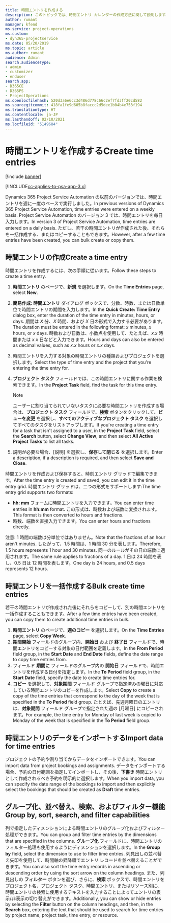 ```yaml
---
title: 時間エントリを作成する
description: このトピックでは、時間エントリ カレンダーの作成方法に関して説明します。
author: rumant
manager: kfend
ms.service: project-operations
ms.custom:
- dyn365-projectservice
ms.date: 05/20/2019
ms.topic: article
ms.author: rumant
audience: Admin
search.audienceType:
- admin
- customizer
- enduser
search.app:
- D365CE
- D365PS
- ProjectOperations
ms.openlocfilehash: 520d3a6e6cc3d486d778c66c2ef7fd3ff20cd582
ms.sourcegitcommit: 418fa1fe9d605b8faccc2d5dee1b04b4e753f194
ms.translationtype: HT
ms.contentlocale: ja-JP
ms.lasthandoff: 02/10/2021
ms.locfileid: "5149684"
---
```

# <a name="create-time-entries"></a><span data-ttu-id="65c28-103">時間エントリを作成する</span><span class="sxs-lookup"><span data-stu-id="65c28-103">Create time entries</span></span>

[!include [banner](../includes/psa-now-project-operations.md)]

[!INCLUDE[cc-applies-to-psa-app-3.x](../includes/cc-applies-to-psa-app-3x.md)]

<span data-ttu-id="65c28-104">Dynamics 365 Project Service Automation の以前のバージョンでは、時間エントリを週に一度のベースで実行しました。</span><span class="sxs-lookup"><span data-stu-id="65c28-104">In previous versions of Dynamics 365 Project Service Automation, time entries were entered on a weekly basis.</span></span> <span data-ttu-id="65c28-105">Project Service Automation のバージョン 3 では、時間エントリを毎日入力します。</span><span class="sxs-lookup"><span data-stu-id="65c28-105">In version 3 of Project Service Automation, time entries are entered on a daily basis.</span></span> <span data-ttu-id="65c28-106">ただし、若干の時間エントリが作成された後、それらを一括作成する、またはコピーすることもできます。</span><span class="sxs-lookup"><span data-stu-id="65c28-106">However, after a few time entries have been created, you can bulk create or copy them.</span></span>

## <a name="create-a-time-entry"></a><span data-ttu-id="65c28-107">時間エントリの作成</span><span class="sxs-lookup"><span data-stu-id="65c28-107">Create a time entry</span></span>

<span data-ttu-id="65c28-108">時間エントリを作成するには、次の手順に従います。</span><span class="sxs-lookup"><span data-stu-id="65c28-108">Follow these steps to create a time entry.</span></span>

1. <span data-ttu-id="65c28-109">**時間エントリ** のページで、**新規** を選択します。</span><span class="sxs-lookup"><span data-stu-id="65c28-109">On the **Time Entries** page, select **New**.</span></span>
2. <span data-ttu-id="65c28-110">**簡易作成: 時間エントリ** ダイアログ ボックスで、分数、時数、または日数単位で時間エントリの期間を入力します。</span><span class="sxs-lookup"><span data-stu-id="65c28-110">In the **Quick Create: Time Entry** dialog box, enter the duration of the time entry in minutes, hours, or days.</span></span> <span data-ttu-id="65c28-111">期間は *X* 分、*X* 時間、および *X* 日の形式で入力する必要があります。</span><span class="sxs-lookup"><span data-stu-id="65c28-111">The duration must be entered in the following format: *x* minutes, *x* hours, or *x* days.</span></span> <span data-ttu-id="65c28-112">時数および日数は、小数点を使用して、たとえば、*x.x* 時間または *x.x* 日などと入力できます。</span><span class="sxs-lookup"><span data-stu-id="65c28-112">Hours and days can also be entered as decimal values, such as *x.x* hours or *x.x* days.</span></span>
3. <span data-ttu-id="65c28-113">時間エントリを入力する対象の時間エントリの種類およびプロジェクトを選択します。</span><span class="sxs-lookup"><span data-stu-id="65c28-113">Select the type of time entry and the project that you're entering the time entry for.</span></span>
4. <span data-ttu-id="65c28-114">**プロジェクト タスク** フィールドでは、この時間エントリに関する作業を検索できます。</span><span class="sxs-lookup"><span data-stu-id="65c28-114">In the **Project Task** field, find the task for this time entry.</span></span>

    > [!NOTE]
    > <span data-ttu-id="65c28-115">ユーザーに割り当てられていないタスクに必要な時間エントリを作成する場合は、**プロジェクト タスク** フィールドで、**検索** ボタンをクリックして、**ビューを変更** を選択し、**すべてのアクティブなプロジェクト タスク** を選択してすべてのタスクをリストアップします。</span><span class="sxs-lookup"><span data-stu-id="65c28-115">If you're creating a time entry for a task that isn't assigned to a user, in the **Project Task** field, select the **Search** button, select **Change View**, and then select **All Active Project Tasks** to list all tasks.</span></span>

5. <span data-ttu-id="65c28-116">説明が必要な場合、[説明] を選択し、**保存して閉じる** を選択します。</span><span class="sxs-lookup"><span data-stu-id="65c28-116">Enter a description, if a description is required, and then select **Save and Close**.</span></span>

<span data-ttu-id="65c28-117">時間エントリを作成および保存すると、時刻エントリ グリッドで編集できます。</span><span class="sxs-lookup"><span data-stu-id="65c28-117">After the time entry is created and saved, you can edit it in the time entry grid.</span></span> <span data-ttu-id="65c28-118">時間エントリ グリッドは、二つの形式をサポートします:</span><span class="sxs-lookup"><span data-stu-id="65c28-118">The time entry grid supports two formats:</span></span>

- <span data-ttu-id="65c28-119">**hh: mm** フォームに時間エントリを入力できます。</span><span class="sxs-lookup"><span data-stu-id="65c28-119">You can enter time entries in **hh:mm** format.</span></span> <span data-ttu-id="65c28-120">この形式は、時数および端数に変換されます。</span><span class="sxs-lookup"><span data-stu-id="65c28-120">This format is then converted to hours and fractions.</span></span>
- <span data-ttu-id="65c28-121">時数、端数を直接入力できます。</span><span class="sxs-lookup"><span data-stu-id="65c28-121">You can enter hours and fractions directly.</span></span>

<span data-ttu-id="65c28-122">注意: 1 時間の端数は分単位ではありません。</span><span class="sxs-lookup"><span data-stu-id="65c28-122">Note that the fractions of an hour aren't minutes.</span></span> <span data-ttu-id="65c28-123">したがって、1.5 時間は、1 時間 30 分を表します。</span><span class="sxs-lookup"><span data-stu-id="65c28-123">Therefore, 1.5 hours represents 1 hour and 30 minutes.</span></span> <span data-ttu-id="65c28-124">同一のルールがその日の端数に適用されます。</span><span class="sxs-lookup"><span data-stu-id="65c28-124">The same rule applies to fractions of a day.</span></span> <span data-ttu-id="65c28-125">1 日は 24 時間を表し、0.5 日は 12 時間を表します。</span><span class="sxs-lookup"><span data-stu-id="65c28-125">One day is 24 hours, and 0.5 days represents 12 hours.</span></span>

## <a name="bulk-create-time-entries"></a><span data-ttu-id="65c28-126">時間エントリを一括作成する</span><span class="sxs-lookup"><span data-stu-id="65c28-126">Bulk create time entries</span></span>

<span data-ttu-id="65c28-127">若干の時間エントリが作成された後にそれらをコピーして、別の時間エントリを一括作成することもできます。</span><span class="sxs-lookup"><span data-stu-id="65c28-127">After a few time entries have been created, you can copy them to create additional time entries in bulk.</span></span>

1. <span data-ttu-id="65c28-128">**時間エントリ** のページで、**週のコピー** を選択します。</span><span class="sxs-lookup"><span data-stu-id="65c28-128">On the **Time Entries** page, select **Copy Week**.</span></span>
2. <span data-ttu-id="65c28-129">**期間開始** フィールドのグループ内、**開始日** および **終了日** フィールドで、時間エントリをコピーする対象の日付範囲を定義します。</span><span class="sxs-lookup"><span data-stu-id="65c28-129">In the **From Period** field group, in the **Start Date** and **End Date** fields, define the date range to copy time entries from.</span></span>
3. <span data-ttu-id="65c28-130">フィールド **期間に** フィールドのグループ内の **開始日** フィールドで、時間エントリを作成する日付を指定します。</span><span class="sxs-lookup"><span data-stu-id="65c28-130">In the **To Period** field group, in the **Start Date** field, specify the date to create time entries for.</span></span>
4. <span data-ttu-id="65c28-131">**コピー** を選択して、**対象期間** フィールド グループで指定済みの曜日に対応している時間エントリのコピーを作成します。</span><span class="sxs-lookup"><span data-stu-id="65c28-131">Select **Copy** to create a copy of the time entries that correspond to the day of the week that is specified in the **To Period** field group.</span></span> <span data-ttu-id="65c28-132">たとえば、先週月曜日のエントリは、**対象期間** フィールド グループで指定された週の [月曜日] にコピーされます。</span><span class="sxs-lookup"><span data-stu-id="65c28-132">For example, the time entry for Monday of last week is copied to Monday of the week that is specified in the **To Period** field group.</span></span>

## <a name="import-data-for-time-entries"></a><span data-ttu-id="65c28-133">時間エントリのデータをインポートする</span><span class="sxs-lookup"><span data-stu-id="65c28-133">Import data for time entries</span></span>

<span data-ttu-id="65c28-134">プロジェクトの予約や割り当てからデータをインポートできます。</span><span class="sxs-lookup"><span data-stu-id="65c28-134">You can import data from project bookings and assignments.</span></span> <span data-ttu-id="65c28-135">データをインポートする場合、予約の日付範囲を指定してインポートし、その後、**下書き** 時間エントリとして作成されるべき予約を明示的に選択します。</span><span class="sxs-lookup"><span data-stu-id="65c28-135">When you import data, you can specify the date range of the bookings to import and then explicitly select the bookings that should be created as **Draft** time entries.</span></span>

## <a name="group-by-sort-search-and-filter-capabilities"></a><span data-ttu-id="65c28-136">グループ化、並べ替え、検索、およびフィルター機能</span><span class="sxs-lookup"><span data-stu-id="65c28-136">Group by, sort, search, and filter capabilities</span></span>

<span data-ttu-id="65c28-137">列で指定したディメンションによる時間エントリのグループ化およびフィルター処理ができます。</span><span class="sxs-lookup"><span data-stu-id="65c28-137">You can group and filter time entries by the dimensions that are specified in the columns.</span></span> <span data-ttu-id="65c28-138">**グループ化** フィールドに、時間エントリのフィルター処理も使用するようにディメンションを選択します。</span><span class="sxs-lookup"><span data-stu-id="65c28-138">In the **Group by** field, select the dimension to use to filter time entries.</span></span> <span data-ttu-id="65c28-139">列見出しの並べ替え矢印を使用して、時間軸の昇降順でエントリ レコードを並べ替えることができます。</span><span class="sxs-lookup"><span data-stu-id="65c28-139">You can also sort the time entry records in ascending or descending order by using the sort arrow on the column headings.</span></span> <span data-ttu-id="65c28-140">また、列見出しの **フィルター** ボタンを選び、さらに、**検索** ボックスで、時間エントリをプロジェクト名、プロジェクト タスク、時間エントリ、またはリソース別に、時間エントリの検索に使用するテキストを入力することによってエントリの表示/非表示の切り替えができます。</span><span class="sxs-lookup"><span data-stu-id="65c28-140">Additionally, you can show or hide entries by selecting the **Filter** button on the column headings, and then, in the **Search** box, entering the text that should be used to search for time entries by project name, project task, time entry, or resource.</span></span>
